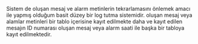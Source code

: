 Sistem de oluşan mesaj ve alarm metinlerin tekrarlamasını önlemek amacı ile yapmış olduğum basit düzey bir log tutma sistemidir.
oluşan mesaj veya alamlar metinleri bir tablo içerisine kayıt edilmekte daha ve kayıt edilen mesajın ID numarası oluşan mesaj veya alarm saati ile başka bir tabloya kayıt edilmektedir.
